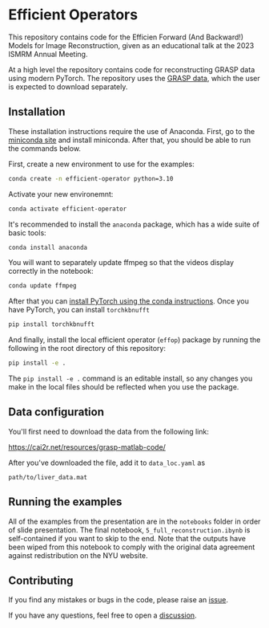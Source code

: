 # Efficient Operators

This repository contains code for the Efficien Forward (And Backward!) Models
for Image Reconstruction, given as an educational talk at the 2023 ISMRM Annual
Meeting.

At a high level the repository contains code for reconstructing GRASP data
using modern PyTorch. The repository uses the
[GRASP data](https://cai2r.net/resources/grasp-matlab-code/), which the user is
expected to download separately.

## Installation

These installation instructions require the use of Anaconda. First,
go to the [miniconda site](https://docs.conda.io/en/latest/miniconda.html) and
install miniconda. After that, you should be able to run the commands below.

First, create a new environment to use for the examples:
```bash
conda create -n efficient-operator python=3.10
```

Activate your new environemnt:
```bash
conda activate efficient-operator
```

It's recommended to install the `anaconda` package, which has a wide suite of
basic tools:
```bash
conda install anaconda
```

You will want to separately update ffmpeg so that the videos display
correctly in the notebook:
```bash
conda update ffmpeg
```

After that you can
[install PyTorch using the conda instructions](https://pytorch.org/get-started/locally/).
Once you have PyTorch, you can install `torchkbnufft`
```bash
pip install torchkbnufft
```

And finally, install the local efficient operator (`effop`) package by running
the following in the root directory of this repository:
```bash
pip install -e .
```
The `pip install -e .` command is an editable install, so any changes you make
in the local files should be reflected when you use the package.

## Data configuration

You'll first need to download the data from the following link:

https://cai2r.net/resources/grasp-matlab-code/

After you've downloaded the file, add it to `data_loc.yaml` as
```
path/to/liver_data.mat
```

## Running the examples

All of the examples from the presentation are in the `notebooks` folder in
order of slide presentation. The final notebook, `5_full_reconstruction.ibynb`
is self-contained if you want to skip to the end. Note that the outputs have
been wiped from this notebook to comply with the original data agreement
against redistribution on the NYU website.

## Contributing

If you find any mistakes or bugs in the code, please raise an [issue](https://github.com/mmuckley/2023_ISMRM_Efficient_Operator_Educational/issues).

If you have any questions, feel free to open a [discussion](https://github.com/mmuckley/2023_ISMRM_Efficient_Operator_Educational/discussions).
